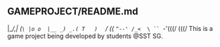GAMEPROJECT/README.md
---------------------
   |\__/,|   (`\
   |o o  |__ _)
 _.( T   )  `  /
((_ `^--' /_<  \
`` `-'(((/  (((/
This is a game project being developed by students @SST SG.

